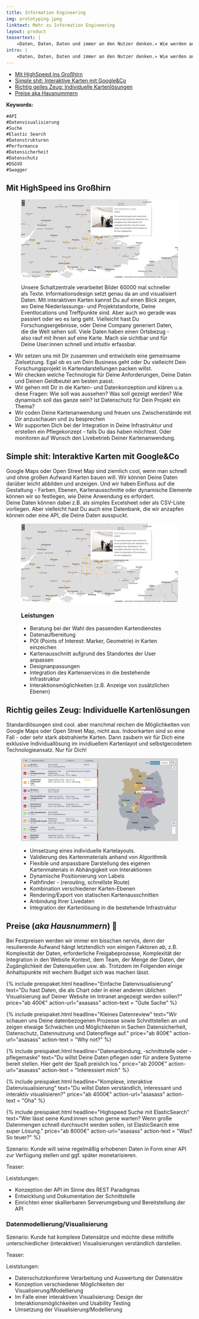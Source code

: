 ```yaml
---
title: Information Engineering
img: prototyping.jpeg
linktext: Mehr zu Information Engineering
layout: product
teasertext: |
    «Daten, Daten, Daten und immer an den Nutzer denken.» Wie werden aus Daten Informationen? Welche Daten habe ich überhaupt? Wie strukturiere ich meine Daten am Besten? Wie binde ich meine Datenquellen an? Wie stelle ich meine Daten bereit? Wir helfen und beraten bei der datenschutzkonformen Verarbeitung und Auswertung von Daten, der Konzeption und Entwicklung von Datenvisualisierungen und -modellierung und vieles mehr.
intro: |
    «Daten, Daten, Daten und immer an den Nutzer denken.» Wie werden aus Daten Informationen? Welche Daten habe ich überhaupt? Wie strukturiere ich meine Daten am Besten? Wie binde ich meine Datenquellen an? Wie stelle ich meine Daten bereit? Wir helfen und beraten bei der datenschutzkonformen Verarbeitung und Auswertung von Daten, der Konzeption und Entwicklung von Datenvisualisierungen und -modellierung oder Bereitstellung von Daten.
---
```


<section id="topic-list">
    <ul class="toc">
        <li><a href="#paragraph_1">Mit HighSpeed ins Großhirn</a></li>
        <li><a href="#paragraph_2">Simple shit: Interaktive Karten mit Google&Co</a></li>
        <li><a href="#paragraph_3">Richtig geiles Zeug: Individuelle Kartenlösungen</a></li>
        <li><a href="#paragraph_4">Preise aka Hausnummern</a></li>
    </ul>
    <div class="keywordlist limited-box" data-box-width="m">
        <strong>Keywords:</strong>

    #API
    #Datenvisualisierung
    #Suche
    #Elastic Search
    #Datenstrukturen
    #Performance
    #Datensicherheit
    #Datenschutz
    #DSGVO
    #Swagger
</div>
</section>
<section id="mit-highspeed-ins-grosshirn">
    <h2>Mit HighSpeed ins Großhirn</h2>
    <figure data-columns="2" class="smaltext">
        <img data-height="full" src="./images/erco-karten.jpg" alt="Interaktive und individuelle Karten">
        <figcaption>
            <div class="limited-box" data-box-width="m">
                <p>
                Unsere Schaltzentrale verarbeitet Bilder 60000 mal schneller als Texte. Informationsdesign setzt genau da an und visualisiert Daten. 
                Mit interaktiven Karten kannst Du auf einen Blick zeigen, wo Deine Niederlassungs- und Projektstandorte, Deine Eventlocations und Treffpunkte sind. Aber auch wo gerade was passiert oder wo es lang geht. Vielleicht hast Du Forschungsergebnisse, oder Deine Company generiert Daten, die die Welt sehen soll. Viele Daten haben einen Ortsbezug - also rauf mit ihnen auf eine Karte. Mach sie sichtbar und für Deine User:innen schnell und intuitiv erfassbar.
                </p>
            </div>
        </figcaption>
    </figure>
    <ul class="steps smalltext" data-box-width="l">
        <li>Wir setzen uns mit Dir zusammen und entwickeln eine gemeinsame Zielsetzung. Egal ob es um Dein Business geht oder Du vielleicht Dein Forschungsprojekt in Kartendarstellungen packen willst.</li>
        <li>Wir checken welche Technologie für Deine Anforderungen, Deine Daten und Deinen Geldbeutel am besten passt.</li>
        <li>Wir gehen mit Dir in die Karten- und Datenkonzeption und klären u.a. diese Fragen: Wie soll was aussehen? Was soll gezeigt werden? Wie dynamisch soll das ganze sein? Ist Datenschutz für Dein Projekt ein Thema?</li>
        <li>Wir coden Deine Kartenanwendung und freuen uns Zwischenstände mit Dir anzuschauen und zu besprechen</li>
        <li>Wir supporten Dich  bei der Integration in Deine Infrastruktur und erstellen ein Pflegekonzept - falls Du das haben möchtest. Oder  monitoren auf Wunsch den Livebetrieb Deiner Kartenanwendung.</li>
    </ul>
</section>

<section id="interaktive-karten">
    <h2>Simple shit: Interaktive Karten mit Google&Co</h2>
        <div class="limited-box" data-box-width="m">    
            <p>Google Maps oder Open Street Map sind ziemlich cool, wenn man schnell und ohne großen Aufwand Karten bauen will. Wir können Deine Daten darüber leicht abbilden und anzeigen. Und wir haben Einfluss auf die Gestaltung - Farben, Ebenen, Kartenausschnitte oder dynamische Elemente können wir so festlegen, wie Deine Anwendung es erfordert.<br>
            Deine Daten können dabei z.B. als simples Excelsheet oder als CSV-Liste vorliegen. Aber vielleicht hast Du auch eine Datenbank, die wir anzapfen können oder eine API, die Deine Daten ausspuckt.</p>
        </div>
        <figure data-columns="2" class="smalltext">
            <img src="./images/erco-karten.jpg" alt="Interaktive und individuelle Karten">
        <figcaption>
            <h3>Leistungen</h3>
            <ul>
                <li>Beratung bei der Wahl des passenden Kartendienstes</li>
                <li>Datenaufbereitung</li>
                <li>POI (Points of Interest: Marker, Geometrie) in Karten einzeichen</li>
                <li>Kartenausschnitt aufgrund des Standortes der User anpassen</li>
                <li>Designanpassungen</li>
                <li>Integration des Kartenservices in die bestehende Infrastruktur</li>
                <li>Interaktionsmöglichkeiten (z.B. Anzeige von zusätzlichen Ebenen)</li>
            </ul>
        </figcaption>
    </figure>
</section>

<section id="individuelle-karten">
    <h2>Richtig geiles Zeug: Individuelle Kartenlösungen</h2>
    <div class="limited-box" data-box-width="m">Standardlösungen sind cool. aber manchmal reichen die Möglichkeiten  von  Google Maps oder Open Street Map, nicht aus. Indoorkarten sind so eine Fall - oder sehr stark abstrahierte Karten. Dann zaubern wir für Dich eine exklusive Individuallösung im invidiuellem Kartenlayot und selbstgecodetem Technologieansatz. Nur für Dich!
    </div>
    <figure data-columns="2" class="smalltext">
        <img src="./images/stoerungskarte.jpg" alt="Interaktive und individuelle Karten">
        <figcaption>
            <ul>
                <li>Umsetzung eines individuelle Kartelayouts.</li>
                <li>Validierung des Kartenmaterials anhand von Algorithmik</li>
                <li>Flexible und anpassbare Darstellung des eigenen Kartenmaterials in Abhängigkeit von Interaktionen</li>
                <li>Dynamische Positionierung von Labels</li>
                <li>Pathfinder - (rerouting, schnellste Route)</li>
                <li>Kombination verschiedener Karten-Ebenen</li>
                <li>Rendering/Export von statischen Kartenausschnitten</li>
                <li>Anbindung Ihrer Livedaten</li>
                <li>Integration der Kartenlösung in die bestehende Infrastruktur</li>
            </ul>
        </figcaption>
    </figure>
</section>

<section class="is-light" id="preise">
    <h2>Preise (<i>aka Hausnummern</i>)  👻</h2>
    <p class="limited-box" data-box-width="m">Bei Festpreisen werden wir immer ein bisschen nervös, denn der resulierende Aufwand hängt letztendlich von einigen Faktoren ab, z.B. Komplexität der Daten, erforderliche Freigabeprozesse, Komplexität der Integration in den Website Kontext, dem Team, der Menge der Daten, der Zugänglichkeit der Datenquellen usw. ab. Trotzdem im Folgenden einige Anhaltspunkte mit wechem Budget sich was machen lässt.</p>
    <div class="grid limited-box" data-box-width="xl" data-col-width="xs" data-col-gap="s">

{% include preispaket.html 
    headline="Einfache Datenvisualisierung" 
    text="Du hast Daten, die als Chart oder in einer anderen üblichen Visualisierung auf Deiner Website im Intranet angezeigt werden sollen?"
    price="ab 400€"
    action-url="asasass" 
    action-text = "Gute Sache" %}


{% include preispaket.html 
    headline="Kleines Datenreview" 
    text="Wir schauen uns Deine datenbezogenen Prozesse sowie Schnittstellen an und zeigen etwaige Schwächen und Möglichkeiten in Sachen Datensicherheit, Datenschutz, Datennutzung und Datenpflege auf."
    price="ab 800€"
    action-url="asasass" 
    action-text = "Why not?" %}

{% include preispaket.html 
    headline="Datenanbindung, -schnittstelle oder -pflegemaske" 
    text="Du willst Deine Daten pflegen oder für andere Systeme bereit stellen. Hier geht der Spaß preislich los."
    price="ab 2000€"
    action-url="asasass" 
    action-text = "Interessiert mich" %}

{% include preispaket.html 
    headline="Komplexe, interaktive Datenvisualisierung" 
    text="Du willst Daten verständlich, interessant und interaktiv visualisieren?"
    price="ab 4000€"
    action-url="asasass" 
    action-text = "Oha" %}

{% include preispaket.html 
    headline="Highspeed Suche mit ElasticSearch" 
    text="Wer lässt seine Kund:innen schon gerne warten? Wenn große Datenmengen schnell durchsucht werden sollen, ist ElasticSearch eine super Lösung."
    price="ab 8000€"
    action-url="asasass" 
    action-text = "Was? So teuer?" %}
    </div>
</section>

Szenario: Kunde will seine regelmäßig erhobenen Daten in Form einer API zur Verfügung stellen und ggf. später monetarisieren.

Teaser: 

Leiststungen:

- Konzeption der API im Sinne des REST Paradigmas
- Entwicklung und Dokumentation der Schnittstelle
- Einrichten einer skallierbaren Serverumgebung und Bereitstellung der API

### Datenmodellierung/Visualisierung

Szenario: Kunde hat komplexe Datensätze und möchte diese mithilfe unterschiedlicher (interaktiver) Visualisierungen verständlich darstellen.

Teaser: 

Leiststungen:

- Datenschutzkonforme Verarbeitung und Auswertung der Datensätze
- Konzeption verschiedener Möglichkeiten der Visualisierung/Modellierung
- Im Falle einer interaktiven Visualisierung: Design der Interaktionsmöglichkeiten und Usability Testing
- Umsetzung der Visualisierung/Modellierung



<!-- more -->
